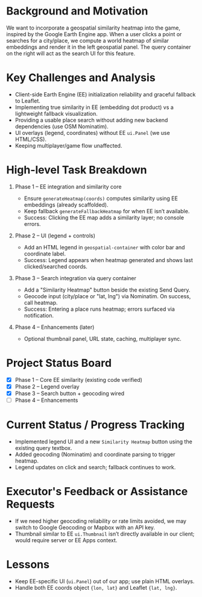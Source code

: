 # Background and Motivation
We want to incorporate a geospatial similarity heatmap into the game, inspired by the Google Earth Engine app. When a user clicks a point or searches for a city/place, we compute a world heatmap of similar embeddings and render it in the left geospatial panel. The query container on the right will act as the search UI for this feature.

# Key Challenges and Analysis
- Client-side Earth Engine (EE) initialization reliability and graceful fallback to Leaflet.
- Implementing true similarity in EE (embedding dot product) vs a lightweight fallback visualization.
- Providing a usable place search without adding new backend dependencies (use OSM Nominatim).
- UI overlays (legend, coordinates) without EE `ui.Panel` (we use HTML/CSS).
- Keeping multiplayer/game flow unaffected.

# High-level Task Breakdown
1) Phase 1 – EE integration and similarity core
   - Ensure `generateHeatmap(coords)` computes similarity using EE embeddings (already scaffolded).
   - Keep fallback `generateFallbackHeatmap` for when EE isn’t available.
   - Success: Clicking the EE map adds a similarity layer; no console errors.

2) Phase 2 – UI (legend + controls)
   - Add an HTML legend in `geospatial-container` with color bar and coordinate label.
   - Success: Legend appears when heatmap generated and shows last clicked/searched coords.

3) Phase 3 – Search integration via query container
   - Add a "Similarity Heatmap" button beside the existing Send Query.
   - Geocode input (city/place or "lat, lng") via Nominatim. On success, call heatmap.
   - Success: Entering a place runs heatmap; errors surfaced via notification.

4) Phase 4 – Enhancements (later)
   - Optional thumbnail panel, URL state, caching, multiplayer sync.

# Project Status Board
- [x] Phase 1 – Core EE similarity (existing code verified)
- [x] Phase 2 – Legend overlay
- [x] Phase 3 – Search button + geocoding wired
- [ ] Phase 4 – Enhancements

# Current Status / Progress Tracking
- Implemented legend UI and a new `Similarity Heatmap` button using the existing query textbox.
- Added geocoding (Nominatim) and coordinate parsing to trigger heatmap.
- Legend updates on click and search; fallback continues to work.

# Executor's Feedback or Assistance Requests
- If we need higher geocoding reliability or rate limits avoided, we may switch to Google Geocoding or Mapbox with an API key.
- Thumbnail similar to EE `ui.Thumbnail` isn’t directly available in our client; would require server or EE Apps context.

# Lessons
- Keep EE-specific UI (`ui.Panel`) out of our app; use plain HTML overlays.
- Handle both EE coords object `{lon, lat}` and Leaflet `{lat, lng}`.
